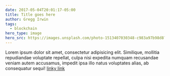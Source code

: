 ```yaml
---
date: 2017-05-04T20:01:17-05:00
title: Title goes here
author: Gregg Irwin
tags:
  - blockchain
hero_type: image
hero_src: https://images.unsplash.com/photo-1513407030348-c983a97b98d8?ixlib=rb-0.3.5&ixid=eyJhcHBfaWQiOjEyMDd9&s=477ae5a62fd5ade3f1e3a08c013af882&auto=format&fit=crop&w=1352&q=80
---
```


Lorem ipsum dolor sit amet, consectetur adipisicing elit. Similique, mollitia repudiandae voluptate repellat, culpa nisi expedita numquam recusandae veniam autem accusamus, impedit ipsa illo natus voluptates alias, ab consequatur sequi! [linky link](https://rebol.com)
